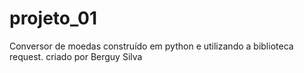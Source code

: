 # projeto_01
Conversor de moedas construído em python e utilizando a biblioteca request. criado por Berguy Silva
